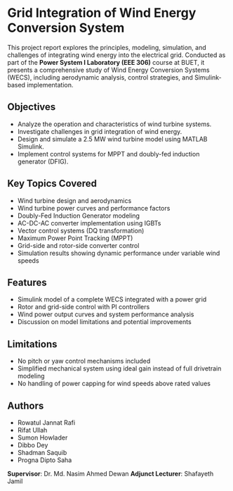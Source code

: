 # Grid Integration of Wind Energy Conversion System

This project report explores the principles, modeling, simulation, and challenges of integrating wind energy into the electrical grid. Conducted as part of the **Power System I Laboratory (EEE 306)** course at BUET, it presents a comprehensive study of Wind Energy Conversion Systems (WECS), including aerodynamic analysis, control strategies, and Simulink-based implementation.

## Objectives

* Analyze the operation and characteristics of wind turbine systems.
* Investigate challenges in grid integration of wind energy.
* Design and simulate a 2.5 MW wind turbine model using MATLAB Simulink.
* Implement control systems for MPPT and doubly-fed induction generator (DFIG).

## Key Topics Covered

* Wind turbine design and aerodynamics
* Wind turbine power curves and performance factors
* Doubly-Fed Induction Generator modeling
* AC-DC-AC converter implementation using IGBTs
* Vector control systems (DQ transformation)
* Maximum Power Point Tracking (MPPT)
* Grid-side and rotor-side converter control
* Simulation results showing dynamic performance under variable wind speeds

## Features

* Simulink model of a complete WECS integrated with a power grid
* Rotor and grid-side control with PI controllers
* Wind power output curves and system performance analysis
* Discussion on model limitations and potential improvements

## Limitations

* No pitch or yaw control mechanisms included
* Simplified mechanical system using ideal gain instead of full drivetrain modeling
* No handling of power capping for wind speeds above rated values

## Authors
* Rowatul Jannat Rafi
* Rifat Ullah
* Sumon Howlader
* Dibbo Dey
* Shadman Saquib
* Progna Dipto Saha

**Supervisor**:
Dr. Md. Nasim Ahmed Dewan
**Adjunct Lecturer**: Shafayeth Jamil

